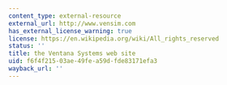 ```yaml
---
content_type: external-resource
external_url: http://www.vensim.com
has_external_license_warning: true
license: https://en.wikipedia.org/wiki/All_rights_reserved
status: ''
title: the Ventana Systems web site
uid: f6f4f215-03ae-49fe-a59d-fde83171efa3
wayback_url: ''
---
```

